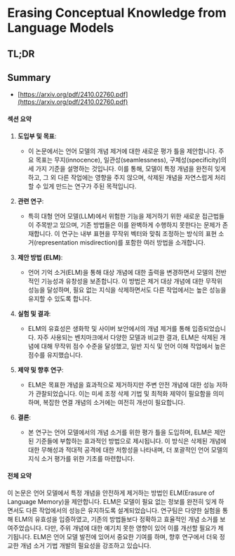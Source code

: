 # Erasing Conceptual Knowledge from Language Models
## TL;DR
## Summary
- [https://arxiv.org/pdf/2410.02760.pdf](https://arxiv.org/pdf/2410.02760.pdf)

#### 섹션 요약

1. **도입부 및 목표**:
   - 이 논문에서는 언어 모델의 개념 제거에 대한 새로운 평가 틀을 제안합니다. 주요 목표는 무지(innocence), 일관성(seamlessness), 구체성(specificity)의 세 가지 기준을 설명하는 것입니다. 이를 통해, 모델이 특정 개념을 완전히 잊게 하고, 그 외 다른 작업에는 영향을 주지 않으며, 삭제된 개념을 자연스럽게 처리할 수 있게 만드는 연구가 주된 목적입니다.

2. **관련 연구**:
   - 특히 대형 언어 모델(LLM)에서 위험한 기능을 제거하기 위한 새로운 접근법들이 주목받고 있으며, 기존 방법들은 이를 완벽하게 수행하지 못한다는 문제가 존재합니다. 이 연구는 내부 표현을 무작위 벡터와 맞춰 조정하는 방식의 표현 소거(representation misdirection)를 포함한 여러 방법을 소개합니다.

3. **제안 방법 (ELM)**:
   - 언어 기억 소거(ELM)을 통해 대상 개념에 대한 출력을 변경하면서 모델의 전반적인 기능성과 유창성을 보존합니다. 이 방법은 제거 대상 개념에 대한 무작위 성능을 달성하며, 필요 없는 지식을 삭제하면서도 다른 작업에서는 높은 성능을 유지할 수 있도록 합니다.

4. **실험 및 결과**:
   - ELM의 유효성은 생화학 및 사이버 보안에서의 개념 제거를 통해 입증되었습니다. 자주 사용되는 벤치마크에서 다양한 모델과 비교한 결과, ELM은 삭제된 개념에 대해 무작위 점수 수준을 달성했고, 일반 지식 및 언어 이해 작업에서 높은 점수를 유지했습니다.

5. **제약 및 향후 연구**:
   - ELM은 목표한 개념을 효과적으로 제거하지만 주변 안전 개념에 대한 성능 저하가 관찰되었습니다. 이는 미세 조정 삭제 기법 및 최적화 제약이 필요함을 의미하며, 복잡한 연결 개념의 소거에는 여전히 개선이 필요합니다.

6. **결론**:
   - 본 연구는 언어 모델에서의 개념 소거를 위한 평가 틀을 도입하며, ELM은 제안된 기준들에 부합하는 효과적인 방법으로 제시됩니다. 이 방식은 삭제된 개념에 대한 무해성과 적대적 공격에 대한 저항성을 나타내며, 더 포괄적인 언어 모델의 지식 소거 평가를 위한 기초를 마련합니다.

#### 전체 요약
이 논문은 언어 모델에서 특정 개념을 안전하게 제거하는 방법인 ELM(Erasure of Language Memory)을 제안합니다. ELM은 모델이 필요 없는 정보를 완전히 잊게 하면서도 다른 작업에서의 성능은 유지하도록 설계되었습니다. 연구팀은 다양한 실험을 통해 ELM의 유효성을 입증하였고, 기존의 방법들보다 정확하고 효율적인 개념 소거를 보여주었습니다. 다만, 주위 개념에 대한 예기치 못한 영향이 있어 이를 개선할 필요가 제기됩니다. ELM은 언어 모델 발전에 있어서 중요한 기여를 하며, 향후 연구에서 더욱 정교한 개념 소거 기법 개발의 필요성을 강조하고 있습니다.